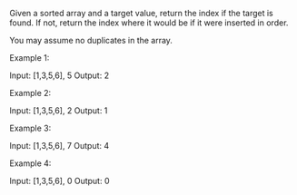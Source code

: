 Given a sorted array and a target value, return the index if the target is found. If not, return the index where it would be if it were inserted in order.

You may assume no duplicates in the array.

Example 1:


Input: [1,3,5,6], 5
Output: 2


Example 2:


Input: [1,3,5,6], 2
Output: 1


Example 3:


Input: [1,3,5,6], 7
Output: 4


Example 4:


Input: [1,3,5,6], 0
Output: 0

